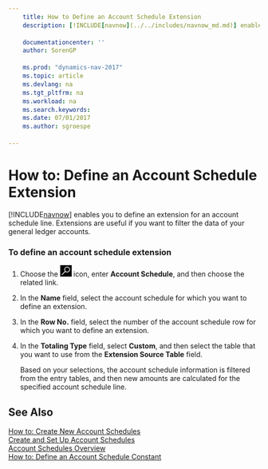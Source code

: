 ```yaml
---
    title: How to Define an Account Schedule Extension
    description: [!INCLUDE[navnow](../../includes/navnow_md.md)] enables you to define an extension for an account schedule line. Extensions are useful if you want to filter the data of your general ledger accounts.

    documentationcenter: ''
    author: SorenGP

    ms.prod: "dynamics-nav-2017"
    ms.topic: article
    ms.devlang: na
    ms.tgt_pltfrm: na
    ms.workload: na
    ms.search.keywords:
    ms.date: 07/01/2017
    ms.author: sgroespe

---
```

# How to: Define an Account Schedule Extension
[!INCLUDE[navnow](../../includes/navnow_md.md)] enables you to define an extension for an account schedule line. Extensions are useful if you want to filter the data of your general ledger accounts.  

### To define an account schedule extension  

1.  Choose the ![Search for Page or Report](../../media/ui-search/search_small.png "Search for Page or Report icon") icon, enter **Account Schedule**, and then choose the related link.  

2.  In the **Name** field, select the account schedule for which you want to define an extension.  

3.  In the **Row No.** field, select the number of the account schedule row for which you want to define an extension.  

4.  In the **Totaling Type** field, select **Custom**, and then select the table that you want to use from the **Extension Source Table** field.  

     Based on your selections, the account schedule information is filtered from the entry tables, and then new amounts are calculated for the specified account schedule line.  

## See Also  
 [How to: Create New Account Schedules](how-to-create-new-account-schedules.md)   
 [Create and Set Up Account Schedules](create-and-set-up-account-schedules.md)   
 [Account Schedules Overview](account-schedules-overview.md)   
 [How to: Define an Account Schedule Constant](how-to-define-an-account-schedule-constant.md)
